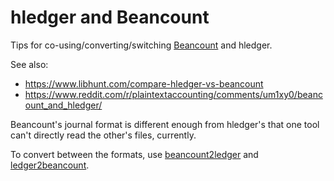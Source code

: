 # hledger and Beancount

Tips for co-using/converting/switching [Beancount](https://beancount.github.io) and hledger.

See also:
- <https://www.libhunt.com/compare-hledger-vs-beancount>
- <https://www.reddit.com/r/plaintextaccounting/comments/um1xy0/beancount_and_hledger/>


Beancount's journal format is different enough from hledger's
that one tool can't directly read the other's files, currently.

To convert between the formats, use
[beancount2ledger](https://github.com/beancount/beancount2ledger)
and
[ledger2beancount](https://github.com/beancount/ledger2beancount).

<!--
```
$ ledger print | hledger -f- CMD
```

The print command discards most of the Ledger-specific syntax,
and the output is usually hledger compatible journal entries. 
This is good enough for most reporting needs. Some examples:

```shell
$ ledger print | hledger -f- check       # check for problems
$ ledger print | hledger -f- stats       # show journal statistics
$ ledger print | hledger -f- is -MAS -2  # summarise monthly revenues/expenses
$ ledger print | hledger -f- web         # view journal in hledger-web WUI
$ hledger-ui -f <(ledger print)          # view journal in hledger-ui TUI (works in bash)
```
-->
